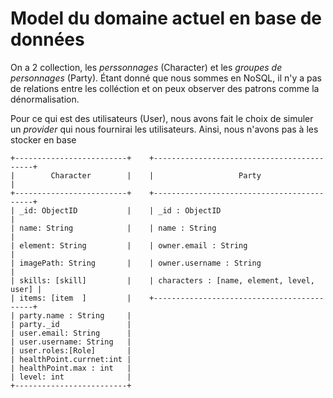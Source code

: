 # Model du domaine actuel en base de données

On a 2 collection, les *perssonnages* (Character) et les *groupes de personnages* (Party). Étant donné que nous sommes en NoSQL, il n'y a pas de relations
entre les colléction et on peux observer des patrons comme la dénormalisation.

Pour ce qui est des utilisateurs (User), nous avons fait le choix de simuler un *provider* qui nous fournirai les utilisateurs.
Ainsi, nous n'avons pas à les stocker en base

```
+-------------------------+    +-------------------------------------------+
|        Character        |    |                   Party                   |
+-------------------------+    +-------------------------------------------+
| _id: ObjectID           |    | _id : ObjectID                            |
| name: String            |    | name : String                             |
| element: String         |    | owner.email : String                      |
| imagePath: String       |    | owner.username : String                   |
| skills: [skill]         |    | characters : [name, element, level, user] |
| items: [item  ]         |    +-------------------------------------------+
| party.name : String     |
| party._id               |
| user.email: String      |
| user.username: String   |
| user.roles:[Role]       |
| healthPoint.currnet:int |
| healthPoint.max : int   |
| level: int              |
+-------------------------+
```
